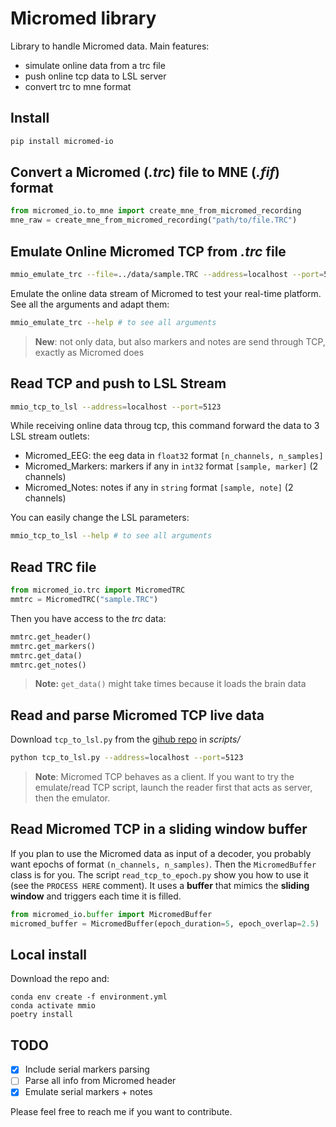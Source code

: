 # Micromed library

Library to handle Micromed data. Main features:

* simulate online data from a trc file
* push online tcp data to LSL server
* convert trc to mne format

## Install

``` bash
pip install micromed-io
```

## Convert a Micromed (*.trc*) file to MNE (*.fif*) format

``` python
from micromed_io.to_mne import create_mne_from_micromed_recording
mne_raw = create_mne_from_micromed_recording("path/to/file.TRC")
```

## Emulate Online Micromed TCP from *.trc* file

``` bash
mmio_emulate_trc --file=../data/sample.TRC --address=localhost --port=5123
```

Emulate the online data stream of Micromed to test your real-time platform.
See all the arguments and adapt them:

``` bash
mmio_emulate_trc --help # to see all arguments
```

> **New**: not only data, but also markers and notes are send through TCP, exactly as Micromed does

## Read TCP and push to LSL Stream

``` bash
mmio_tcp_to_lsl --address=localhost --port=5123
```

While receiving online data throug tcp, this command forward the data to 3 LSL stream outlets:

* Micromed_EEG: the eeg data in ``float32`` format ``[n_channels, n_samples]``
* Micromed_Markers: markers if any in ``int32`` format ``[sample, marker]`` (2 channels)
* Micromed_Notes: notes if any in ``string`` format ``[sample, note]`` (2 channels)

You can easily change the LSL parameters:

``` bash
mmio_tcp_to_lsl --help # to see all arguments
```

## Read TRC file

``` python
from micromed_io.trc import MicromedTRC
mmtrc = MicromedTRC("sample.TRC")
```
Then you have access to the *trc* data:
``` python
mmtrc.get_header()
mmtrc.get_markers()
mmtrc.get_data()
mmtrc.get_notes()
```
> **Note:** ``get_data()`` might take times because it loads the brain data

## Read and parse Micromed TCP live data

Download `tcp_to_lsl.py` from the [gihub repo](https://github.com/etiennedemontalivet/micromed-io) in *scripts/*
``` bash
python tcp_to_lsl.py --address=localhost --port=5123
```

> **Note**: Micromed TCP behaves as a client. If you want to try the emulate/read TCP script, launch the reader first that acts as server, then the emulator. 

## Read Micromed TCP in a sliding window buffer

If you plan to use the Micromed data as input of a decoder, you probably want epochs of format `(n_channels, n_samples)`. Then the ``MicromedBuffer`` class is for you. The script ``read_tcp_to_epoch.py`` show you how to use it (see the ``PROCESS HERE`` comment). It uses a **buffer** that mimics the **sliding window** and triggers each time it is filled.

``` python
from micromed_io.buffer import MicromedBuffer
micromed_buffer = MicromedBuffer(epoch_duration=5, epoch_overlap=2.5)

```

## Local install

Download the repo and:

```
conda env create -f environment.yml
conda activate mmio
poetry install
```


## TODO

- [x] Include serial markers parsing
- [ ] Parse all info from Micromed header
- [x] Emulate serial markers + notes

Please feel free to reach me if you want to contribute.
